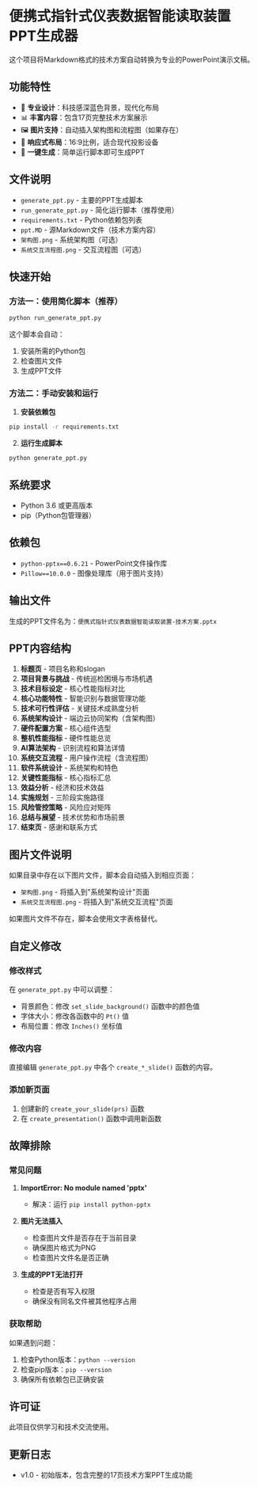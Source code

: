 # 便携式指针式仪表数据智能读取装置 PPT生成器

这个项目将Markdown格式的技术方案自动转换为专业的PowerPoint演示文稿。

## 功能特性

- 🎨 **专业设计**：科技感深蓝色背景，现代化布局
- 📊 **丰富内容**：包含17页完整技术方案展示
- 🖼️ **图片支持**：自动插入架构图和流程图（如果存在）
- 📱 **响应式布局**：16:9比例，适合现代投影设备
- 🎯 **一键生成**：简单运行脚本即可生成PPT

## 文件说明

- `generate_ppt.py` - 主要的PPT生成脚本
- `run_generate_ppt.py` - 简化运行脚本（推荐使用）
- `requirements.txt` - Python依赖包列表
- `ppt.MD` - 源Markdown文件（技术方案内容）
- `架构图.png` - 系统架构图（可选）
- `系统交互流程图.png` - 交互流程图（可选）

## 快速开始

### 方法一：使用简化脚本（推荐）

```bash
python run_generate_ppt.py
```

这个脚本会自动：
1. 安装所需的Python包
2. 检查图片文件
3. 生成PPT文件

### 方法二：手动安装和运行

1. **安装依赖包**
```bash
pip install -r requirements.txt
```

2. **运行生成脚本**
```bash
python generate_ppt.py
```

## 系统要求

- Python 3.6 或更高版本
- pip（Python包管理器）

## 依赖包

- `python-pptx==0.6.21` - PowerPoint文件操作库
- `Pillow==10.0.0` - 图像处理库（用于图片支持）

## 输出文件

生成的PPT文件名为：`便携式指针式仪表数据智能读取装置-技术方案.pptx`

## PPT内容结构

1. **标题页** - 项目名称和slogan
2. **项目背景与挑战** - 传统巡检困境与市场机遇
3. **技术目标设定** - 核心性能指标对比
4. **核心功能特性** - 智能识别与数据管理功能
5. **技术可行性评估** - 关键技术成熟度分析
6. **系统架构设计** - 端边云协同架构（含架构图）
7. **硬件配置方案** - 核心组件选型
8. **整机性能指标** - 硬件性能总览
9. **AI算法架构** - 识别流程和算法详情
10. **系统交互流程** - 用户操作流程（含流程图）
11. **软件系统设计** - 系统架构和特色
12. **关键性能指标** - 核心指标汇总
13. **效益分析** - 经济和技术效益
14. **实施规划** - 三阶段实施路径
15. **风险管控策略** - 风险应对矩阵
16. **总结与展望** - 技术优势和市场前景
17. **结束页** - 感谢和联系方式

## 图片文件说明

如果目录中存在以下图片文件，脚本会自动插入到相应页面：

- `架构图.png` - 将插入到"系统架构设计"页面
- `系统交互流程图.png` - 将插入到"系统交互流程"页面

如果图片文件不存在，脚本会使用文字表格替代。

## 自定义修改

### 修改样式
在 `generate_ppt.py` 中可以调整：
- 背景颜色：修改 `set_slide_background()` 函数中的颜色值
- 字体大小：修改各函数中的 `Pt()` 值
- 布局位置：修改 `Inches()` 坐标值

### 修改内容
直接编辑 `generate_ppt.py` 中各个 `create_*_slide()` 函数的内容。

### 添加新页面
1. 创建新的 `create_your_slide(prs)` 函数
2. 在 `create_presentation()` 函数中调用新函数

## 故障排除

### 常见问题

1. **ImportError: No module named 'pptx'**
   - 解决：运行 `pip install python-pptx`

2. **图片无法插入**
   - 检查图片文件是否存在于当前目录
   - 确保图片格式为PNG
   - 检查图片文件名是否正确

3. **生成的PPT无法打开**
   - 检查是否有写入权限
   - 确保没有同名文件被其他程序占用

### 获取帮助

如果遇到问题：
1. 检查Python版本：`python --version`
2. 检查pip版本：`pip --version`
3. 确保所有依赖包已正确安装

## 许可证

此项目仅供学习和技术交流使用。

## 更新日志

- v1.0 - 初始版本，包含完整的17页技术方案PPT生成功能 